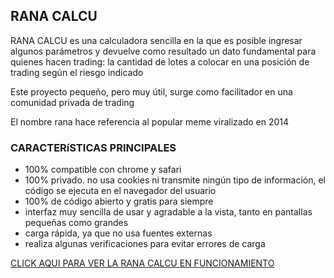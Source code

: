 ## **RANA CALCU**

RANA CALCU es una calculadora sencilla en la que es posible ingresar algunos parámetros y devuelve como resultado un dato fundamental para quienes hacen trading: la cantidad de lotes a colocar en una posición de trading según el riesgo indicado  

Este proyecto pequeño, pero muy útil, surge como facilitador en una comunidad privada de trading  

El nombre rana hace referencia al popular meme viralizado en 2014

### **CARACTERíSTICAS PRINCIPALES**

- 100% compatible con chrome y safari
- 100% privado. no usa cookies ni transmite ningún tipo de información, el código se ejecuta en el navegador del usuario
- 100% de código abierto y gratis para siempre
- interfaz muy sencilla de usar y agradable a la vista, tanto en pantallas pequeñas como grandes
- carga rápida, ya que no usa fuentes externas
- realiza algunas verificaciones para evitar errores de carga  

[CLICK AQUI PARA VER LA RANA CALCU EN FUNCIONAMIENTO](https://nkne.github.io/calcu/)
